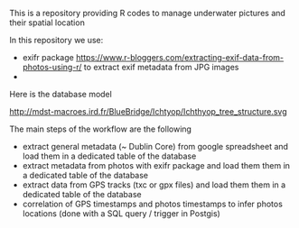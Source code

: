 This is a repository providing R codes to manage underwater pictures and their spatial location

In this repository we use: 
 - exifr package https://www.r-bloggers.com/extracting-exif-data-from-photos-using-r/ to extract exif metadata from JPG images
 - 
 
 Here is the database model
 
 http://mdst-macroes.ird.fr/BlueBridge/Ichtyop/Ichthyop_tree_structure.svg


The main steps of the workflow are the following
 - extract general metadata (~ Dublin Core) from google spreadsheet and load them in a dedicated table of the database
 - extract metadata from photos with exifr package and load them them in a dedicated table of the database
 - extract data from GPS tracks (txc or gpx files) and load them them in a dedicated table of the database
 - correlation of GPS timestamps and photos timestamps to infer photos locations (done with a SQL query / trigger in Postgis)